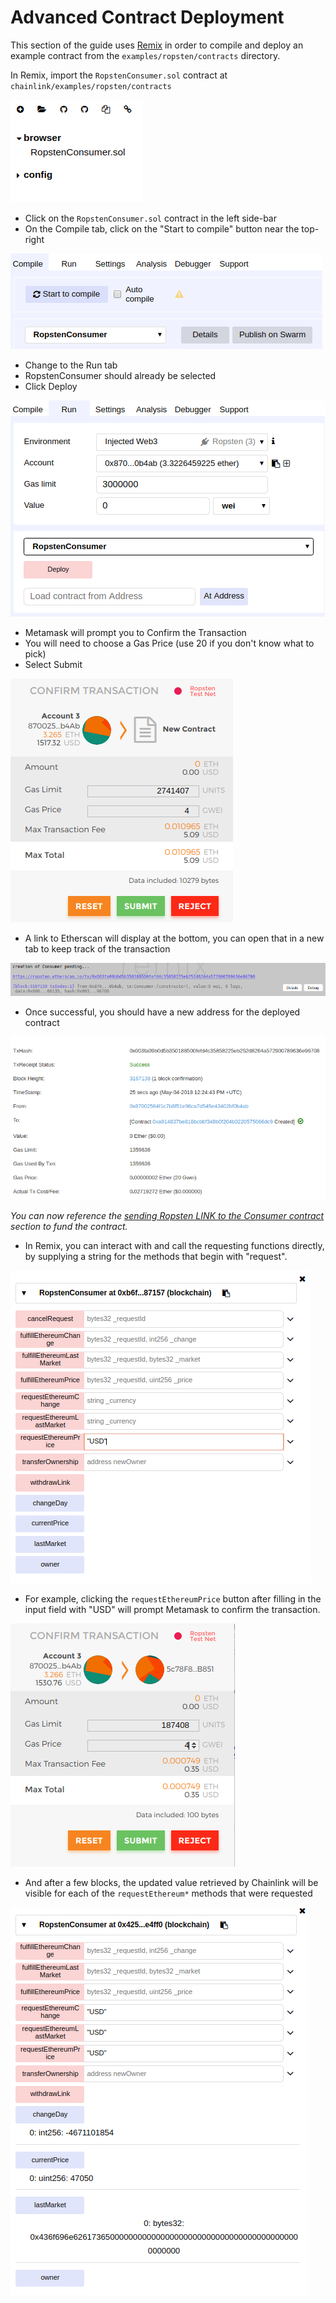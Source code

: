 # Advanced Contract Deployment

This section of the guide uses [Remix](https://remix.ethereum.org) in order to compile and deploy an example contract from the `examples/ropsten/contracts` directory.

In Remix, import the `RopstenConsumer.sol` contract at `chainlink/examples/ropsten/contracts`

![contracts](./images/12-29-32.png)

- Click on the `RopstenConsumer.sol` contract in the left side-bar
- On the Compile tab, click on the "Start to compile" button near the top-right

![compile](./images/12-36-11.png)

- Change to the Run tab
- RopstenConsumer should already be selected
- Click Deploy

![deploy1](./images/12-37-18.png)

- Metamask will prompt you to Confirm the Transaction
- You will need to choose a Gas Price (use 20 if you don't know what to pick)
- Select Submit

![deploy contracts](./images/11-03-14.png)

- A link to Etherscan will display at the bottom, you can open that in a new tab to keep track of the transaction

![confirm contract deploy](./images/07-25-22.png)

- Once successful, you should have a new address for the deployed contract

![contract deploy successful](./images/07-25-49.png)

*You can now reference the [sending Ropsten LINK to the Consumer contract](./README.md#send-ropsten-link-to-the-consumer-contract) section to fund the contract.*

- In Remix, you can interact with and call the requesting functions directly, by supplying a string for the methods that begin with "request".

![contract functions](./images/12-50-55.png)

- For example, clicking the `requestEthereumPrice` button after filling in the input field with "USD" will prompt Metamask to confirm the transaction.

![confirm tx](./images/11-00-32.png)

- And after a few blocks, the updated value retrieved by Chainlink will be visible for each of the `requestEthereum*` methods that were requested

![fulfilled](./images/07-13-22.png)